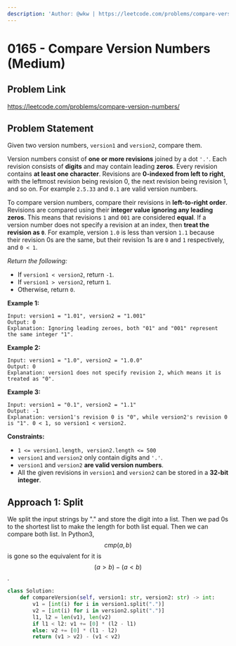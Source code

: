```yaml
---
description: 'Author: @wkw | https://leetcode.com/problems/compare-version-numbers/'
---
```


# 0165 - Compare Version Numbers (Medium)

## Problem Link

https://leetcode.com/problems/compare-version-numbers/

## Problem Statement

Given two version numbers, `version1` and `version2`, compare them.

Version numbers consist of **one or more revisions** joined by a dot `'.'`. Each revision consists of **digits** and may contain leading **zeros**. Every revision contains **at least one character**. Revisions are **0-indexed from left to right**, with the leftmost revision being revision 0, the next revision being revision 1, and so on. For example `2.5.33` and `0.1` are valid version numbers.

To compare version numbers, compare their revisions in **left-to-right order**. Revisions are compared using their **integer value ignoring any leading zeros**. This means that revisions `1` and `001` are considered **equal**. If a version number does not specify a revision at an index, then **treat the revision as `0`**. For example, version `1.0` is less than version `1.1` because their revision 0s are the same, but their revision 1s are `0` and `1` respectively, and `0 < 1`.

_Return the following:_

- If `version1 < version2`, return `-1`.
- If `version1 > version2`, return `1`.
- Otherwise, return `0`.

**Example 1:**

```
Input: version1 = "1.01", version2 = "1.001"
Output: 0
Explanation: Ignoring leading zeroes, both "01" and "001" represent the same integer "1".
```

**Example 2:**

```
Input: version1 = "1.0", version2 = "1.0.0"
Output: 0
Explanation: version1 does not specify revision 2, which means it is treated as "0".
```

**Example 3:**

```
Input: version1 = "0.1", version2 = "1.1"
Output: -1
Explanation: version1's revision 0 is "0", while version2's revision 0 is "1". 0 < 1, so version1 < version2.
```

**Constraints:**

- `1 <= version1.length, version2.length <= 500`
- `version1` and `version2` only contain digits and `'.'`.
- `version1` and `version2` **are valid version numbers**.
- All the given revisions in `version1` and `version2` can be stored in a **32-bit integer**.

## Approach 1: Split

We split the input strings by "." and store the digit into a list. Then we pad 0s to the shortest list to make the length for both list equal. Then we can compare both list. In Python3, $$cmp(a, b)$$ is gone so the equivalent for it is $$(a > b) - (a < b)$$.

<SolutionAuthor name="@wkw"/>

```python
class Solution:
    def compareVersion(self, version1: str, version2: str) -> int:
        v1 = [int(i) for i in version1.split(".")]
        v2 = [int(i) for i in version2.split(".")]
        l1, l2 = len(v1), len(v2)
        if l1 < l2: v1 += [0] * (l2 - l1)
        else: v2 += [0] * (l1 - l2)
        return (v1 > v2) - (v1 < v2)
```
